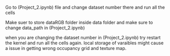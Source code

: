 Go to (Project_2.ipynb) file and change dataset number there and run all the cells

Make suer to store dataRGB folder inside data folder and make sure to change data_path in (Project_2.ipynb)

when you are changing the dataset number in (Project_2.ipynb) try restart the kernel and run all the cells again. local storage of varaibles might cause a issue in getting wrong occupancy grid and texture map.